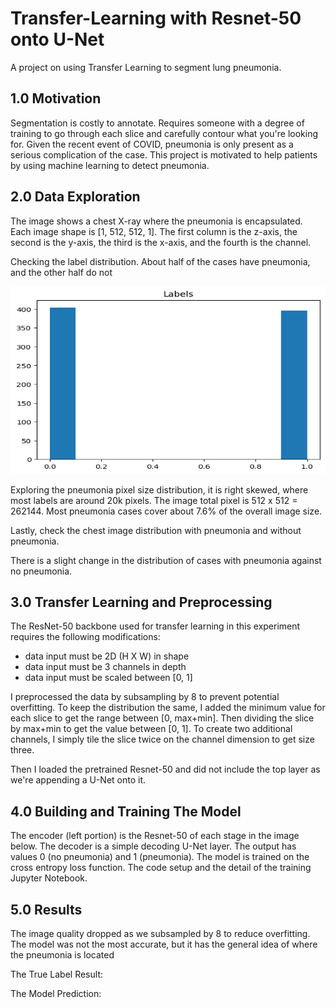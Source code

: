 # Transfer-Learning with Resnet-50 onto U-Net
A project on using Transfer Learning to segment lung pneumonia. 

## 1.0 Motivation
Segmentation is costly to annotate. Requires someone with a degree of training to go through each slice and carefully contour what you're looking for. Given the recent event of COVID, pneumonia is only present as a serious complication of the case. This project is motivated to help patients by using machine learning to detect pneumonia. 

## 2.0 Data Exploration 
The image shows a chest X-ray where the pneumonia is encapsulated. Each image shape is [1, 512, 512, 1]. The first column is the z-axis, the second is the y-axis, the third is the x-axis, and the fourth is the channel. 

Checking the label distribution. About half of the cases have pneumonia, and the other half do not

<div align="center">
    <img alt="churn" src="Images/labels.png" width="100%" height="300">
</div>

Exploring the pneumonia pixel size distribution, it is right skewed, where most labels are around 20k pixels. The image total pixel is 512 x 512 = 262144. Most pneumonia cases cover about 7.6% of the overall image size. 

Lastly, check the chest image distribution with pneumonia and without pneumonia. 


There is a slight change in the distribution of cases with pneumonia against no pneumonia.


## 3.0 Transfer Learning and Preprocessing
The ResNet-50 backbone used for transfer learning in this experiment requires the following modifications:
- data input must be 2D (H X W) in shape
- data input must be 3 channels in depth
- data input must be scaled between [0, 1]

I preprocessed the data by subsampling by 8 to prevent potential overfitting. To keep the distribution the same, I added the minimum value for each slice to get the range between [0, max+min]. Then dividing the slice by max+min to get the value between [0, 1]. To create two additional channels, I simply tile the slice twice on the channel dimension to get size three. 

Then I loaded the pretrained Resnet-50 and did not include the top layer as we're appending a U-Net onto it. 

## 4.0 Building and Training The Model

The encoder (left portion) is the Resnet-50 of each stage in the image below. The decoder is a simple decoding U-Net layer. The output has values 0 (no pneumonia) and 1 (pneumonia). The model is trained on the cross entropy loss function. The code setup and the detail of the training Jupyter Notebook.

## 5.0 Results

The image quality dropped as we subsampled by 8 to reduce overfitting. The model was not the most accurate, but it has the general idea of where the pneumonia is located

The True Label Result:

The Model Prediction:





